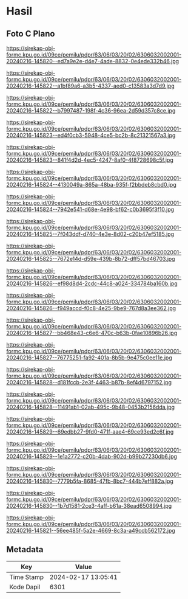# Hasil

## Foto C Plano

https://sirekap-obj-formc.kpu.go.id/09ce/pemilu/pdpr/63/06/03/20/02/6306032002001-20240216-145820--ed7a9e2e-d4e7-4ade-8832-0e4ede332b46.jpg

https://sirekap-obj-formc.kpu.go.id/09ce/pemilu/pdpr/63/06/03/20/02/6306032002001-20240216-145822--a1bf89a6-a3b5-4337-aed0-c13583a3d7d9.jpg

https://sirekap-obj-formc.kpu.go.id/09ce/pemilu/pdpr/63/06/03/20/02/6306032002001-20240216-145822--b7997487-198f-4c36-96ea-2d59d357c8ce.jpg

https://sirekap-obj-formc.kpu.go.id/09ce/pemilu/pdpr/63/06/03/20/02/6306032002001-20240216-145823--ed4f0cb3-5948-4ce5-bc2b-8c21321567a3.jpg

https://sirekap-obj-formc.kpu.go.id/09ce/pemilu/pdpr/63/06/03/20/02/6306032002001-20240216-145823--841f4d2d-4ec5-4247-8af0-4f8728698c5f.jpg

https://sirekap-obj-formc.kpu.go.id/09ce/pemilu/pdpr/63/06/03/20/02/6306032002001-20240216-145824--4130049a-865a-48ba-935f-f2bbdeb8cbd0.jpg

https://sirekap-obj-formc.kpu.go.id/09ce/pemilu/pdpr/63/06/03/20/02/6306032002001-20240216-145824--7942e541-d68e-4e98-bf62-c0b3695f3f10.jpg

https://sirekap-obj-formc.kpu.go.id/09ce/pemilu/pdpr/63/06/03/20/02/6306032002001-20240216-145825--7f043ddf-d740-4e3e-8d02-c20b47ef5185.jpg

https://sirekap-obj-formc.kpu.go.id/09ce/pemilu/pdpr/63/06/03/20/02/6306032002001-20240216-145825--7672e14d-d59e-439b-8b72-dff57bd46703.jpg

https://sirekap-obj-formc.kpu.go.id/09ce/pemilu/pdpr/63/06/03/20/02/6306032002001-20240216-145826--ef98d8d4-2cdc-44c8-a024-334784ba160b.jpg

https://sirekap-obj-formc.kpu.go.id/09ce/pemilu/pdpr/63/06/03/20/02/6306032002001-20240216-145826--f949accd-f0c8-4e25-9be9-767d8a3ee362.jpg

https://sirekap-obj-formc.kpu.go.id/09ce/pemilu/pdpr/63/06/03/20/02/6306032002001-20240216-145827--bb468e43-c6e6-470c-b63b-0fae10896b26.jpg

https://sirekap-obj-formc.kpu.go.id/09ce/pemilu/pdpr/63/06/03/20/02/6306032002001-20240216-145827--76775251-fa92-401a-8b5b-9e475c0ee11e.jpg

https://sirekap-obj-formc.kpu.go.id/09ce/pemilu/pdpr/63/06/03/20/02/6306032002001-20240216-145828--d181fccb-2e3f-4463-b87b-8ef4d6797152.jpg

https://sirekap-obj-formc.kpu.go.id/09ce/pemilu/pdpr/63/06/03/20/02/6306032002001-20240216-145828--11491ab1-02ab-495c-9b48-0453b2156dda.jpg

https://sirekap-obj-formc.kpu.go.id/09ce/pemilu/pdpr/63/06/03/20/02/6306032002001-20240216-145829--69edbb27-9fd0-471f-aae4-69ce93ed2c6f.jpg

https://sirekap-obj-formc.kpu.go.id/09ce/pemilu/pdpr/63/06/03/20/02/6306032002001-20240216-145829--1e1a2772-c20b-4dab-902d-b99b27230db6.jpg

https://sirekap-obj-formc.kpu.go.id/09ce/pemilu/pdpr/63/06/03/20/02/6306032002001-20240216-145830--7779b5fa-8685-47fb-8bc7-444b7eff882a.jpg

https://sirekap-obj-formc.kpu.go.id/09ce/pemilu/pdpr/63/06/03/20/02/6306032002001-20240216-145830--1b7d1581-2ce3-4aff-b61a-38ead6508994.jpg

https://sirekap-obj-formc.kpu.go.id/09ce/pemilu/pdpr/63/06/03/20/02/6306032002001-20240216-145821--56ee485f-5a2e-4669-8c3a-a49ccb562172.jpg


## Metadata

| Key        | Value               |
| ---------- | ------------------- |
| Time Stamp | 2024-02-17 13:05:41 |
| Kode Dapil | 6301                |



